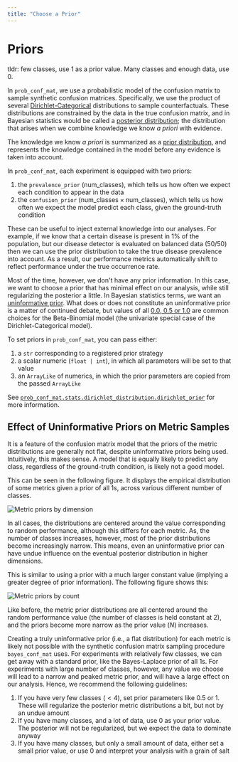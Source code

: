 ```yaml
---
title: "Choose a Prior"
---
```


# Priors

tldr: few classes, use 1 as a prior value. Many classes and enough data, use 0.

In `prob_conf_mat`, we use a probabilistic model of the confusion matrix to sample synthetic confusion matrices. Specifically, we use the product of several [Dirichlet-Categorical](../Explanation/generating_confusion_matrices.md) distributions to sample counterfactuals. These distributions are constrained by the data in the true confusion matrix, and in Bayesian statistics would be called a [posterior distribution](https://en.wikipedia.org/wiki/Posterior_probability); the distribution that arises when we combine knowledge we know *a priori* with evidence.

The knowledge we know *a priori* is summarized as a [prior distribution](https://en.wikipedia.org/wiki/Prior_probability), and represents the knowledge contained in the model before any evidence is taken into account.

In `prob_conf_mat`, each experiment is equipped with two priors:

1. the `prevalence_prior` ($\text{num_classes}$), which tells us how often we expect each condition to appear in the data
2. the `confusion_prior` ($\text{num_classes}\times \text{num_classes}$), which tells us how often we expect the model predict each class, given the ground-truth condition

These can be useful to inject external knowledge into our analyses. For example, if we know that a certain disease is present in 1% of the population, but our disease detector is evaluated on balanced data (50/50) then we can use the prior distribution to take the true disease prevalence into account. As a result, our performance metrics automatically shift to reflect performance under the true occurrence rate.

Most of the time, however, we don't have any prior information. In this case, we want to choose a prior that has minimal effect on our analysis, while still regularizing the posterior a little. In Bayesian statistics terms, we want an [uninformative prior](https://en.wikipedia.org/wiki/Prior_probability#Uninformative_priors). What does or does not constitute an uninformative prior is a matter of continued debate, but values of all [0.0, 0.5 or 1.0](https://en.wikipedia.org/wiki/Beta_distribution#Bayesian_inference) are common choices for the Beta-Binomial model (the univariate special case of the Dirichlet-Categorical model).

To set priors in `prob_conf_mat`, you can pass either:

1. a `str` corresponding to a registered prior strategy
2. a scalar numeric (`float | int`), in which all parameters will be set to that value
3. an `ArrayLike` of numerics, in which the prior parameters are copied from the passed `ArrayLike`

See [`prob_conf_mat.stats.dirichlet_distribution.dirichlet_prior`](../Reference/Statistics.md#dirichlet-distribution) for more information.

## Effect of Uninformative Priors on Metric Samples

It is a feature of the confusion matrix model that the priors of the metric distributions are generally not flat, despite uninformative priors being used. Intuitively, this makes sense. A model that is equally likely to predict any class, regardless of the ground-truth condition, is likely not a good model.

This can be seen in the following figure. It displays the empirical distribution of some metrics given a prior of all 1s, across various different number of classes.

![Metric priors by dimension](../assets/figures/priors/by_dimension.png)

In all cases, the distributions are centered around the value corresponding to random performance, although this differs for each metric. As, the number of classes increases, however, most of the prior distributions become increasingly narrow. This means, even an uninformative prior can have undue influence on the eventual posterior distribution in higher dimensions.

This is similar to using a prior with a much larger constant value (implying a greater degree of prior information). The following figure shows this:

![Metric priors by count](../assets/figures/priors/by_count.png)

Like before, the metric prior distributions are all centered around the random performance value (the number of classes is held constant at 2), and the priors become more narrow as the prior value ($N$) increases.

Creating a truly uninformative prior (i.e., a flat distribution) for each metric is likely not possible with the synthetic confusion matrix sampling procedure `bayes_conf_mat` uses. For experiments with relatively few classes, we can get away with a standard prior, like the Bayes-Laplace prior of all 1s. For experiments with large number of classes, however, any value we choose will lead to a narrow and peaked metric prior, and will have a large effect on our analysis. Hence, we recommend the following guidelines:

1. If you have very few classes ($<4$), set prior parameters like 0.5 or 1. These will regularize the posterior metric distributions a bit, but not by an undue amount
2. If you have many classes, and a lot of data, use 0 as your prior value. The posterior will not be regularized, but we expect the data to dominate anyway
3. If you have many classes, but only a small amount of data, either set a small prior value, or use 0 and interpret your analysis with a grain of salt

